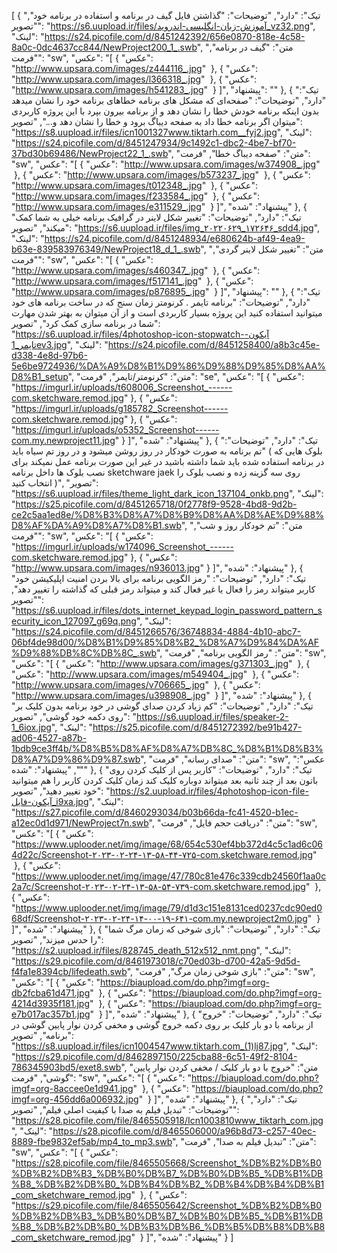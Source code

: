 [ { "تیک": "دارد", "توضیحات": "گذاشتن فایل گیف در برنامه و استفاده در برنامه خود", "تصویر": "https://s6.uupload.ir/files/آموزش-زبان-انگلیسی-اندروید_vz32.png", "لینک": "https://s24.picofile.com/d/8451242392/656e0870-818e-4c58-8a0c-0dc4637cc844/NewProject200_1_.swb", "متن": "گیف در برنامه", "فرمت": "sw", "عکس": "[
 {
 "عکس": "http://www.upsara.com/images/z444116_.jpg"
 },
 {
 "عکس": "http://www.upsara.com/images/l366318_.jpg"
 },
 {
 "عکس": "http://www.upsara.com/images/h541283_.jpg"
 }
]", "پیشنهاد": "" }, { "تیک": "دارد", "توضیحات": "صفحه‌ای که مشکل های برنامه خطاهای برنامه خود را نشان میدهد بدون اینکه برنامه خودش خطا را نشان دهد و از برنامه بیرون بپرد
با این پروژه کاربردی میتوان اگر برنامه خطا داد به صفحه دیباگ برود و خطا را نشان دهد و...", "تصویر": "https://s8.uupload.ir/files/icn1001327www.tiktarh.com__fyj2.jpg", "لینک": "https://s24.picofile.com/d/8451247934/9c1492c1-dbc2-4be7-bf70-37bd30b69486/NewProject22_1_.swb", "متن": "صفحه دیباگ خطا", "فرمت": "sw", "عکس": "[
 {
 "عکس": "http://www.upsara.com/images/w374908_.jpg"
 },
 {
 "عکس": "http://www.upsara.com/images/b573237_.jpg"
 },
 {
 "عکس": "http://www.upsara.com/images/t012348_.jpg"
 },
 {
 "عکس": "http://www.upsara.com/images/f233584_.jpg"
 },
 {
 "عکس": "http://www.upsara.com/images/e311529_.jpg"
 }
]", "پیشنهاد": "شده" }, { "تیک": "دارد", "توضیحات": "تغییر شکل لاینر در گرافیک برنامه خیلی به شما کمک میکند", "تصویر": "https://s6.uupload.ir/files/img_۲۰۲۲۰۶۲۹_۱۷۲۶۴۶_sdd4.jpg", "لینک": "https://s24.picofile.com/d/8451248934/e680624b-af49-4ea9-b63e-839583976349/NewProject18_d_1_.swb", "متن": "تغییر شکل لاینر گردی", "فرمت": "sw", "عکس": "[
 {
 "عکس": "http://www.upsara.com/images/s460347_.jpg"
 },
 {
 "عکس": "http://www.upsara.com/images/f517141_.jpg"
 },
 {
 "عکس": "http://www.upsara.com/images/p876895_.jpg"
 }
]", "پیشنهاد": "" }, { "تیک": "دارد", "توضیحات": "برنامه تایمر . کرنومتر زمان سنج که در ساخت برنامه های خود میتوانید استفاده کنید این پروژه بسیار کاربردی است و از آن میتوان به بهتر شدن مهارت شما در برنامه سازی کمک کرد", "تصویر": "https://s6.uupload.ir/files/4photoshop-icon-stopwatch-آیکون-تایمر_1ev3.jpg", "لینک": "https://s24.picofile.com/d/8451258400/a8b3c45e-d338-4e8d-97b6-5e6be9724936/%DA%A9%D8%B1%D9%86%D9%88%D9%85%D8%AA%D8%B1_setup", "متن": "کرنومتر/تایمر", "فرمت": "se", "عکس": "[
 {
 "عکس": "https://imgurl.ir/uploads/t608006_Screenshot_------com.sketchware.remod.jpg"
 },
 {
 "عکس": "https://imgurl.ir/uploads/g185782_Screenshot------com.sketchware.remod.jpg"
 },
 {
 "عکس": "https://imgurl.ir/uploads/o5352_Screenshot------com.my.newproject11.jpg"
 }
]", "پیشنهاد": "شده" }, { "تیک": "دارد", "توضیحات": "تم برنامه به صورت خودکار در روز روشن میشود و در روز تم سیاه باید ( بلوک هایی که در برنامه استفاده شده باید شما داشته باشید در غیر این صورت برنامه عمل نمیکند برای نصب بلوک ها داخل برنامه sketchware jaek روی سه گزینه زده و نصب بلوک را انتخاب کنید )", "تصویر": "https://s6.uupload.ir/files/theme_light_dark_icon_137104_onkb.png", "لینک": "https://s25.picofile.com/d/8451265718/0f2778f9-9528-4bd8-9d2b-ce2c5aa1ed8e/%D8%B3%D8%A7%D8%B9%D8%AA%D8%AE%D9%88%D8%AF%DA%A9%D8%A7%D8%B1.swb", "متن": "تم خودکار روز و شب", "فرمت": "sw", "عکس": "[
 {
 "عکس": "https://imgurl.ir/uploads/w174096_Screenshot_------com.sketchware.remod.jpg"
 },
 {
 "عکس": "http://www.upsara.com/images/n936013.jpg"
 }
]", "پیشنهاد": "شده" }, { "تیک": "دارد", "توضیحات": "رمز الگویی برنامه برای بالا بردن امنیت اپلیکیشن خود کاربر میتواند رمز را فعال یا غیر فعال کند و میتواند رمز قبلی که گذاشته را تغییر دهد", "تصویر": "https://s6.uupload.ir/files/dots_internet_keypad_login_password_pattern_security_icon_127097_g69q.png", "لینک": "https://s24.picofile.com/d/8451266576/36748834-4884-4b10-abc7-06bf4de98d00/%D8%B1%D9%85%D8%B2_%D8%A7%D9%84%DA%AF%D9%88%DB%8C%DB%8C_.swb", "متن": "رمز الگویی برنامه", "فرمت": "sw", "عکس": "[
 {
 "عکس": "http://www.upsara.com/images/g371303_.jpg"
 },
 {
 "عکس": "http://www.upsara.com/images/m549404_.jpg"
 },
 {
 "عکس": "http://www.upsara.com/images/v706665_.jpg"
 },
 {
 "عکس": "http://www.upsara.com/images/u398908_.jpg"
 }
]", "پیشنهاد": "شده" }, { "تیک": "دارد", "توضیحات": "کم زیاد کردن صدای گوشی در خود برنامه بدون کلیک بر روی دکمه خود گوشی", "تصویر": "https://s6.uupload.ir/files/speaker-2-1_6iox.jpg", "لینک": "https://s25.picofile.com/d/8451272392/be91b427-ad06-4527-a87b-1bdb9ce3ff4b/%D8%B5%D8%AF%D8%A7%DB%8C_%D8%B1%D8%B3%D8%A7%D9%86%D9%87.swb", "متن": "صدای رسانه", "فرمت": "sw", "عکس": "", "پیشنهاد": "شده" }, { "تیک": "دارد", "توضیحات": "کاربر پس از کلیک کردن روی باتون بعد از چند ثانیه بعد میتواند دوباره کلیک کند زمان کلیک کردن کاربر را هم میتوانید خود تغییر دهید", "تصویر": "https://s2.uupload.ir/files/4photoshop-icon-file-آیکون-فایل_i9xa.jpg", "لینک": "https://s27.picofile.com/d/8460293034/b03b66da-fc41-4520-b1ec-a12ec0d1d971/NewProject7n.swb", "متن": "دریافت حجم فایل", "فرمت": "sw", "عکس": "[
 {
 "عکس": "https://www.uplooder.net/img/image/68/654c530ef4bb372d4c5c1ad6c064d22c/Screenshot-۲۰۲۳-۰۲-۲۴-۱۳-۵۸-۴۴-۷۲۵-com.sketchware.remod.jpg"
 },
 {
 "عکس": "https://www.uplooder.net/img/image/47/780c81e476c339cdb24560f1aa0c2a7c/Screenshot-۲۰۲۳-۰۲-۲۴-۱۳-۵۸-۵۴-۷۳۹-com.sketchware.remod.jpg"
 },
 {
 "عکس": "https://www.uplooder.net/img/image/79/d1d3c151e8131ced0237cdc90ed068df/Screenshot-۲۰۲۳-۰۲-۲۴-۱۴-۰۰-۱۹-۶۴۱-com.my.newproject2m0.jpg"
 }
]", "پیشنهاد": "شده" }, { "تیک": "دارد", "توضیحات": "بازی شوخی که زمان مرگ شما را حدس میزند", "تصویر": "https://s2.uupload.ir/files/828745_death_512x512_nmt.png", "لینک": "https://s29.picofile.com/d/8461973018/c70ed03b-d700-42a5-9d5d-f4fa1e8394cb/lifedeath.swb", "متن": "بازی شوخی زمان مرگ", "فرمت": "sw", "عکس": "[
 {
 "عکس": "https://biaupload.com/do.php?imgf=org-db2fcba61d471.jpg"
 },
 {
 "عکس": "https://biaupload.com/do.php?imgf=org-4214d3935f181.jpg"
 },
 {
 "عکس": "https://biaupload.com/do.php?imgf=org-e7b017ac357b1.jpg"
 }
]", "پیشنهاد": "شده" }, { "تیک": "دارد", "توضیحات": "خروج از برنامه با دو بار کلیک بر روی دکمه خروج گوشی و مخفی کردن نوار پایین گوشی در برنامه", "تصویر": "https://s8.uupload.ir/files/icn1004547www.tiktarh.com_(1)lj87.jpg", "لینک": "https://s29.picofile.com/d/8462897150/225cba88-6c51-49f2-8104-786345903bd5/exet8.swb", "متن": "خروج با دو بار کلیک / مخفی کردن نوار پایین گوشی", "فرمت": "sw", "عکس": "[
 {
 "عکس": "https://biaupload.com/do.php?imgf=org-8accee0e1d941.jpg"
 },
 {
 "عکس": "https://biaupload.com/do.php?imgf=org-456dd6a006932.jpg"
 }
]", "پیشنهاد": "شده" }, { "تیک": "دارد", "توضیحات": "تبدیل فیلم به صدا با کیفیت اصلی فیلم", "تصویر": "https://s28.picofile.com/file/8465505918/Icn1003810www_tiktarh_com.jpg", "لینک": "https://s28.picofile.com/d/8465506000/a96b8d73-c257-40ec-8889-fbe9832ef5ab/mp4_to_mp3.swb", "متن": "تبدیل فیلم به صدا", "فرمت": "sw", "عکس": "[
 {
 "عکس": "https://s28.picofile.com/file/8465505668/Screenshot_%DB%B2%DB%B0%DB%B2%DB%B3_%DB%B0%DB%B7_%DB%B0%DB%B5_%DB%B1%DB%B8_%DB%B2%DB%B0_%DB%B4%DB%B2_%DB%B4%DB%B4%DB%B1_com_sketchware_remod.jpg"
 },
 {
 "عکس": "https://s29.picofile.com/file/8465505642/Screenshot_%DB%B2%DB%B0%DB%B2%DB%B3_%DB%B0%DB%B7_%DB%B0%DB%B5_%DB%B1%DB%B8_%DB%B2%DB%B0_%DB%B3%DB%B6_%DB%B5%DB%B8%DB%B8_com_sketchware_remod.jpg"
 }
]", "پیشنهاد": "شده" } ]